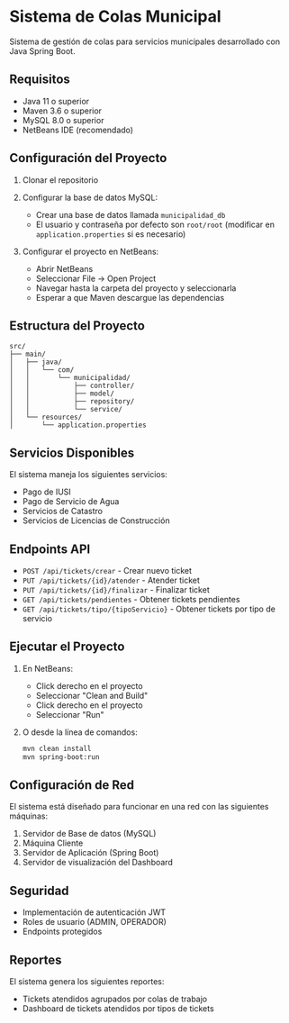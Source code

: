 # Sistema de Colas Municipal

Sistema de gestión de colas para servicios municipales desarrollado con Java Spring Boot.

## Requisitos

- Java 11 o superior
- Maven 3.6 o superior
- MySQL 8.0 o superior
- NetBeans IDE (recomendado)

## Configuración del Proyecto

1. Clonar el repositorio
2. Configurar la base de datos MySQL:
   - Crear una base de datos llamada `municipalidad_db`
   - El usuario y contraseña por defecto son `root/root` (modificar en `application.properties` si es necesario)

3. Configurar el proyecto en NetBeans:
   - Abrir NetBeans
   - Seleccionar File -> Open Project
   - Navegar hasta la carpeta del proyecto y seleccionarla
   - Esperar a que Maven descargue las dependencias

## Estructura del Proyecto

```
src/
├── main/
│   ├── java/
│   │   └── com/
│   │       └── municipalidad/
│   │           ├── controller/
│   │           ├── model/
│   │           ├── repository/
│   │           └── service/
│   └── resources/
│       └── application.properties
```

## Servicios Disponibles

El sistema maneja los siguientes servicios:
- Pago de IUSI
- Pago de Servicio de Agua
- Servicios de Catastro
- Servicios de Licencias de Construcción

## Endpoints API

- `POST /api/tickets/crear` - Crear nuevo ticket
- `PUT /api/tickets/{id}/atender` - Atender ticket
- `PUT /api/tickets/{id}/finalizar` - Finalizar ticket
- `GET /api/tickets/pendientes` - Obtener tickets pendientes
- `GET /api/tickets/tipo/{tipoServicio}` - Obtener tickets por tipo de servicio

## Ejecutar el Proyecto

1. En NetBeans:
   - Click derecho en el proyecto
   - Seleccionar "Clean and Build"
   - Click derecho en el proyecto
   - Seleccionar "Run"

2. O desde la línea de comandos:
   ```bash
   mvn clean install
   mvn spring-boot:run
   ```

## Configuración de Red

El sistema está diseñado para funcionar en una red con las siguientes máquinas:
1. Servidor de Base de datos (MySQL)
2. Máquina Cliente
3. Servidor de Aplicación (Spring Boot)
4. Servidor de visualización del Dashboard

## Seguridad

- Implementación de autenticación JWT
- Roles de usuario (ADMIN, OPERADOR)
- Endpoints protegidos

## Reportes

El sistema genera los siguientes reportes:
- Tickets atendidos agrupados por colas de trabajo
- Dashboard de tickets atendidos por tipos de tickets 